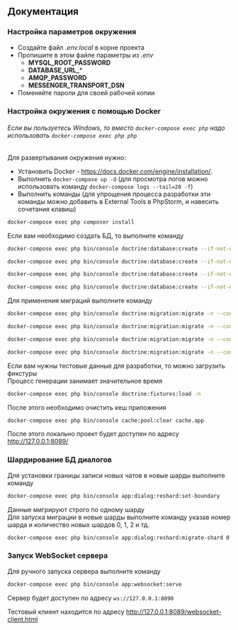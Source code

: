 ## Документация

### Настройка параметров окружения

* Создайте файл _.env.local_ в корне проекта
* Пропишите в этом файле параметры из _.env_
  * **MYSQL_ROOT_PASSWORD**
  * **DATABASE_URL_***
  * **AMQP_PASSWORD**
  * **MESSENGER_TRANSPORT_DSN**
* Поменяйте пароли для своей рабочей копии

### Настройка окружения с помощью Docker

###### Если вы пользуетесь Windows, то вместо `docker-compose exec php` надо использовать `docker-compose exec php php`

Для развертывания окружения нужно:

* Установить Docker - https://docs.docker.com/engine/installation/.
* Выполнить `docker-compose up -d` (для просмотра логов можно использовать команду `docker-compose logs --tail=20 -f`)
* Выполнить команды (для упрощения процесса разработки эти команды можно добавить в External Tools в PhpStorm, и навесить сочетания клавиш)

```bash
docker-compose exec php composer install
```
Если вам необходимо создать БД, то выполните команду

```bash
docker-compose exec php bin/console doctrine:database:create --if-not-exists -c main
```
```bash
docker-compose exec php bin/console doctrine:database:create --if-not-exists -c dialog
```
```bash
docker-compose exec php bin/console doctrine:database:create --if-not-exists -c dialog_0
```
```bash
docker-compose exec php bin/console doctrine:database:create --if-not-exists -c dialog_1
```
Для применения миграций выполните команду

```bash
docker-compose exec php bin/console doctrine:migration:migrate -n --configuration=config/migrations/main.yaml --em=main
```
```bash
docker-compose exec php bin/console doctrine:migration:migrate -n --configuration=config/migrations/dialog.yaml --em=dialog
```
```bash
docker-compose exec php bin/console doctrine:migration:migrate -n --configuration=config/migrations/dialog.yaml --em=dialog_0
```
```bash
docker-compose exec php bin/console doctrine:migration:migrate -n --configuration=config/migrations/dialog.yaml --em=dialog_1
```
Если вам нужны тестовые данные для разработки, то можно загрузить фикстуры  
Процесс генерации занимает значительное время

```bash
docker-compose exec php bin/console doctrine:fixtures:load -n
```
После этого необходимо очистить кеш приложения

```bash
docker-compose exec php bin/console cache:pool:clear cache.app
```

После этого локально проект будет доступен по адресу http://127.0.0.1:8089/

### Шардирование БД диалогов

Для установки границы записи новых чатов в новые шарды выполните команду

```bash
docker-compose exec php bin/console app:dialog:reshard:set-boundary
```

Данные мигрируют строго по одному шарду  
Для запуска миграции в новые шарды выполните команду указав номер шарда и количество новых шардов 0, 1, 2 и тд.

```bash
docker-compose exec php bin/console app:dialog:reshard:migrate-shard 0 2
```

### Запуск WebSocket сервера

Для ручного запуска сервера выполните команду

```bash
docker-compose exec php bin/console app:websocket:serve
```

Сервер будет доступен по адресу `ws://127.0.0.1:8090`

Тестовый клиент находится по адресу http://127.0.0.1:8089/websocket-client.html